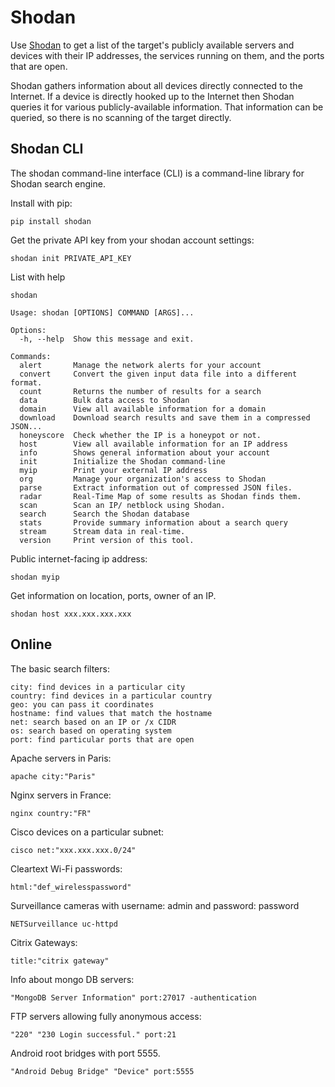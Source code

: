 # Shodan

Use [Shodan](https://www.shodan.io/) to get a list of the target's publicly available servers and devices with their 
IP addresses, the services running on them, and the ports that are open.

Shodan gathers information about all devices directly connected to the Internet. If a device is directly hooked up to 
the Internet then Shodan queries it for various publicly-available information. That information can be queried, so 
there is no scanning of the target directly.

## Shodan CLI

The shodan command-line interface (CLI) is a command-line library for Shodan search engine. 

Install with pip:

    pip install shodan

Get the private API key from your shodan account settings:

    shodan init PRIVATE_API_KEY

List with help

    shodan

```text
Usage: shodan [OPTIONS] COMMAND [ARGS]...

Options:
  -h, --help  Show this message and exit.

Commands:
  alert       Manage the network alerts for your account
  convert     Convert the given input data file into a different format.
  count       Returns the number of results for a search
  data        Bulk data access to Shodan
  domain      View all available information for a domain
  download    Download search results and save them in a compressed JSON...
  honeyscore  Check whether the IP is a honeypot or not.
  host        View all available information for an IP address
  info        Shows general information about your account
  init        Initialize the Shodan command-line
  myip        Print your external IP address
  org         Manage your organization's access to Shodan
  parse       Extract information out of compressed JSON files.
  radar       Real-Time Map of some results as Shodan finds them.
  scan        Scan an IP/ netblock using Shodan.
  search      Search the Shodan database
  stats       Provide summary information about a search query
  stream      Stream data in real-time.
  version     Print version of this tool.
```

Public internet-facing ip address:

    shodan myip

Get information on location, ports, owner of an IP.

    shodan host xxx.xxx.xxx.xxx

## Online

The basic search filters:

    city: find devices in a particular city
    country: find devices in a particular country
    geo: you can pass it coordinates
    hostname: find values that match the hostname
    net: search based on an IP or /x CIDR
    os: search based on operating system
    port: find particular ports that are open

Apache servers in Paris:

    apache city:"Paris"

Nginx servers in France:

    nginx country:"FR"

Cisco devices on a particular subnet:

    cisco net:"xxx.xxx.xxx.0/24"

Cleartext Wi-Fi passwords:

    html:"def_wirelesspassword"

Surveillance cameras with username: admin and password: password

    NETSurveillance uc-httpd

Citrix Gateways:

    title:"citrix gateway"

Info about mongo DB servers:

    "MongoDB Server Information" port:27017 -authentication

FTP servers allowing fully anonymous access:

    "220" "230 Login successful." port:21

Android root bridges with port 5555.

    "Android Debug Bridge" "Device" port:5555
